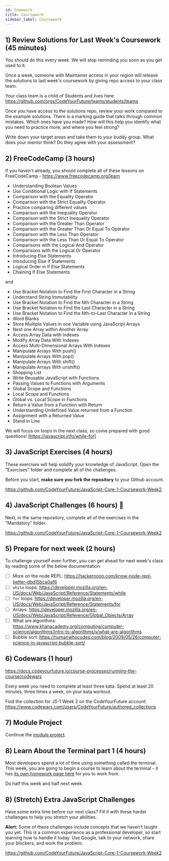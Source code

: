```yaml
---
id: homework
title: Coursework
sidebar_label: Coursework
---
```


## 1) Review Solutions for Last Week's Coursework (45 minutes)

You should do this every week. We will stop reminding you soon as you get used to it.

Once a week, someone with Maintainer access in your region will release the solutions to last week's coursework by giving repo access to your class team.

Your class team is a child of Students and lives here: https://github.com/orgs/CodeYourFuture/teams/students/teams

Once you have access to the solutions repo, review your work compared to the example solutions. There is a marking guide that talks through common mistakes. Which ones have you made? How will this help you identify what you need to practice more, and where you feel strong?

Write down your target areas and take them to your buddy group. What does your mentor think? Do they agree with your assessment?

## 2) FreeCodeCamp (3 hours)

If you haven't already, you should complete all of these lessons on FreeCodeCamp - https://www.freecodecamp.org/learn

- Understanding Boolean Values
- Use Conditional Logic with If Statements
- Comparison with the Equality Operator
- Comparison with the Strict Equality Operator
- Practice comparing different values
- Comparison with the Inequality Operator
- Comparison with the Strict Inequality Operator
- Comparison with the Greater Than Operator
- Comparison with the Greater Than Or Equal To Operator
- Comparison with the Less Than Operator
- Comparison with the Less Than Or Equal To Operator
- Comparisons with the Logical And Operator
- Comparisons with the Logical Or Operator
- Introducing Else Statements
- Introducing Else If Statements
- Logical Order in If Else Statements
- Chaining If Else Statements

and

- Use Bracket Notation to Find the First Character in a String
- Understand String Immutability
- Use Bracket Notation to Find the Nth Character in a String
- Use Bracket Notation to Find the Last Character in a String
- Use Bracket Notation to Find the Nth-to-Last Character in a String
- Word Blanks
- Store Multiple Values in one Variable using JavaScript Arrays
- Nest one Array within Another Array
- Access Array Data with Indexes
- Modify Array Data With Indexes
- Access Multi-Dimensional Arrays With Indexes
- Manipulate Arrays With push()
- Manipulate Arrays With pop()
- Manipulate Arrays With shift()
- Manipulate Arrays With unshift()
- Shopping List
- Write Reusable JavaScript with Functions
- Passing Values to Functions with Arguments
- Global Scope and Functions
- Local Scope and Functions
- Global vs. Local Scope in Functions
- Return a Value from a Function with Return
- Understanding Undefined Value returned from a Function
- Assignment with a Returned Value
- Stand in Line

We will focus on loops in the next class, so come prepared with good questions!
[https://javascript.info/while-for]

## 3) JavaScript Exercises (4 hours)

These exercises will help solidify your knowledge of JavaScript. Open the "Exercises" folder and complete all of the challenges.

Before you start, **make sure you fork the repository** to your Github account.

https://github.com/CodeYourFuture/JavaScript-Core-1-Coursework-Week2

## 4) JavaScript Challenges (6 hours) 🔑

Next, in the same repository, complete all of the exercises in the "Mandatory" folder.

https://github.com/CodeYourFuture/JavaScript-Core-1-Coursework-Week2

## 5) Prepare for next week (2 hours)

To challenge yourself even further, you can get ahead for next week's class by reading some of the below documentation:

- [ ] More on the node REPL: https://hackernoon.com/know-node-repl-better-dbd15bca0af6
- [ ] `while` loops: https://developer.mozilla.org/en-US/docs/Web/JavaScript/Reference/Statements/while
- [ ] `for` loops: https://developer.mozilla.org/en-US/docs/Web/JavaScript/Reference/Statements/for
- [ ] Arrays: https://developer.mozilla.org/en-US/docs/Web/JavaScript/Reference/Global_Objects/Array
- [ ] What are algorithms: https://www.khanacademy.org/computing/computer-science/algorithms/intro-to-algorithms/v/what-are-algorithms
- [ ] Bubble sort: https://humanwhocodes.com/blog/2009/05/26/computer-science-in-javascript-bubble-sort/

## 6) Codewars (1 hour)

https://docs.codeyourfuture.io/course-processes/running-the-course/codewars

Every week you need to complete at least three kata. Spend at least 20 minutes, three times a week, on your kata workout.

Find the collection for JS-1 Week 2 on the CodeYourFuture account: https://www.codewars.com/users/CodeYourFuture/authored_collections

## 7) Module Project

Continue the [module project](../module-project/).

## 8) Learn About the Terminal part 1 (4 hours)

Most developers spend a lot of time using something called the terminal. This week, you are going to begin a course to learn about the terminal - it has [its own homework page here](/git/terminal/homework) for you to work from.

Do half this week and half next week.

## 8) (Stretch) Extra JavaScript Challenges

Have some extra time before our next class? Fill it with these harder challenges to help you stretch your abilities.

**Alert:** Some of these challenges include concepts that we haven't taught you yet. This is a common experience as a professional developer, so start learning how to handle it today. Use Google, talk to your network, share your blockers, and work the problem.

https://github.com/CodeYourFuture/JavaScript-Core-1-Coursework-Week2
